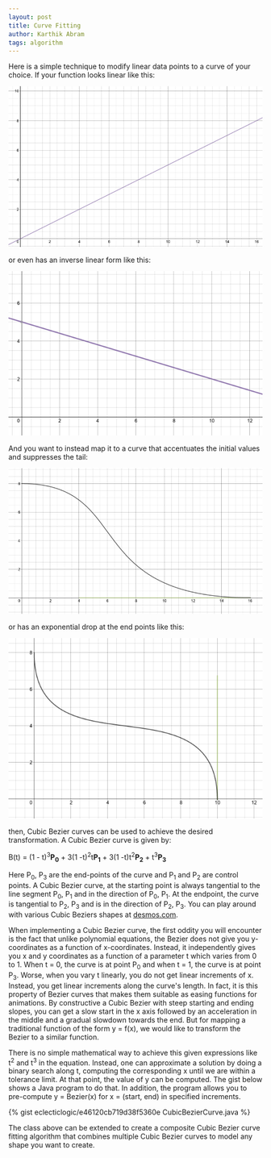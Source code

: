 ```yaml
---
layout: post
title: Curve Fitting
author: Karthik Abram
tags: algorithm
---
```


Here is a simple technique to modify linear data points to a curve of your choice. If your function looks linear like this:

![](/public/images/blog/curve/linear-1.png)

or even has an inverse linear form like this:

![](/public/images/blog/curve/linear-2.png)

And you want to instead map it to a curve that accentuates the initial values and suppresses the tail:

![](/public/images/blog/curve/curve-1.png)

or has an exponential drop at the end points like this:

![](/public/images/blog/curve/curve-2.png)

then, Cubic Bezier curves can be used to achieve the desired transformation. A Cubic Bezier curve is given by:

B(t) = (1 - t)<sup>3</sup>**P<sub>0</sub>** + 3(1 -t)<sup>2</sup>t**P<sub>1</sub>** + 3(1 -t)t<sup>2</sup>**P<sub>2</sub>** + t<sup>3</sup>**P<sub>3</sub>**

Here P<sub>0</sub>, P<sub>3</sub> are the end-points of the curve and P<sub>1</sub> and P<sub>2</sub> are control points. A Cubic Bezier curve, at the starting point is always tangential to the line segment P<sub>0</sub>, P<sub>1</sub> and in the direction of P<sub>0</sub>, P<sub>1</sub>. At the endpoint, the curve is tangential to P<sub>2</sub>, P<sub>3</sub> and is in the direction of P<sub>2</sub>, P<sub>3</sub>. You can play around with various Cubic Beziers shapes at [desmos.com](https://www.desmos.com/calculator/cahqdxeshd).

When implementing a Cubic Bezier curve, the first oddity you will encounter is the fact that unlike polynomial equations, the Bezier does not give you y-coordinates as a function of x-coordinates. Instead, it independently gives you x and y coordinates as a function of a parameter t which varies from 0 to 1. When t = 0, the curve is at point P<sub>0</sub> and when t = 1, the curve is at point P<sub>3</sub>. Worse, when you vary t linearly, you do not get linear increments of x. Instead, you get linear increments along the curve's length. In fact, it is this property of Bezier curves that makes them suitable as easing functions for animations. By constructive a Cubic Bezier with steep starting and ending slopes, you can get a slow start in the x axis followed by an acceleration in the middle and a gradual slowdown towards the end. But for mapping a traditional function of the form y = f(x), we would like to transform the Bezier to a similar function.

There is no simple mathematical way to achieve this given expressions like t<sup>2</sup> and t<sup>3</sup> in the equation. Instead, one can approximate a solution by doing a binary search along t, computing the corresponding x until we are within a tolerance limit. At that point, the value of y can be computed. The gist below shows a Java program to do that. In addition, the program allows you to pre-compute y = Bezier(x) for x = (start, end) in specified increments.

{% gist eclecticlogic/e46120cb719d38f5360e CubicBezierCurve.java %}


The class above can be extended to create a composite Cubic Bezier curve fitting algorithm that combines multiple Cubic Bezier curves to model any shape you want to create. 
